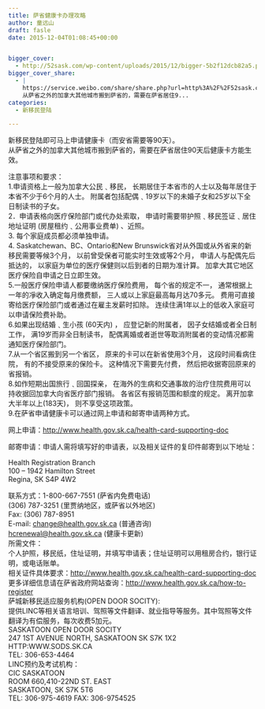 ```yaml
---
title: 萨省健康卡办理攻略
author: 童远山
draft: fasle
date: 2015-12-04T01:08:45+00:00


bigger_cover:
  - http://52sask.com/wp-content/uploads/2015/12/bigger-5b2f12dcb82a5.png
bigger_cover_share:
  - |
    https://service.weibo.com/share/share.php?url=http%3A%2F%2F52sask.com%2Farticle%2F634&type=button&language=zh_cn&searchPic=true&pic=http%3A%2F%2F52sask.com%2Fwp-content%2Fuploads%2F2015%2F12%2Fbigger-5b2f12dcb82a5.png&title=【萨省健康卡办理攻略】新移民登陆即可马上申请健康卡（而安省需要等90天）。
    从萨省之外的加拿大其他城市搬到萨省的，需要在萨省居住9...
categories:
  - 新移民登陆

---
```

新移民登陆即可马上申请健康卡（而安省需要等90天）。  
从萨省之外的加拿大其他城市搬到萨省的，需要在萨省居住90天后健康卡方能生效。

注意事项和要求：  
1.申请资格上一般为加拿大公民﹑移民， 长期居住于本省市的人士以及每年居住于本省不少于6个月的人士。 附属者包括配偶﹑19岁以下的未婚子女和25岁以下全日制读书的子女。  
2．申请表格向医疗保险部门或代办处索取， 申请时需要带护照﹑移民签证﹑居住地址证明 (房屋租约﹑公用事业费单) 、近照。  
3. 每个家庭成员都必须单独申请。  
4. Saskatchewan、BC、Ontario和New Brunswick省对从外国或从外省来的新移民需要等候3个月， 以前曾受保者可能实时生效或等2个月， 申请人与配偶先后抵达的， 以家庭为单位的医疗保健则以后到者的日期为准计算。 加拿大其它地区医疗保险自申请之日立即生效。  
5.一般医疗保险申请人都要缴纳医疗保险费用， 每个省的规定不一， 通常根据上一年的凈收入确定每月缴费额， 三人或以上家庭最高每月达70多元。 费用可直接寄给医疗保险部门或者通过在雇主发薪时扣除。 连续住满1年以上的低收入家庭可以申请保险费补助。  
6.如果出现结婚﹑生小孩 (60天内) ， 应登记新的附属者， 因子女结婚或者全日制工作， 满19岁而非全日制读书， 配偶离婚或者逝世等取消附属者的变动情况都需通知医疗保险部门。  
7.从一个省区搬到另一个省区， 原来的卡可以在新省使用3个月， 这段时间看病住院， 有的不接受原来的保险卡。 这种情况下需要先付费， 然后把收据寄回原来的省报销。  
8.如作短期出国旅行﹑回国探亲， 在海外的生病和交通事故的治疗住院费用可以持收据回加拿大向省医疗部门报销。 各省区有报销范围和额度的规定。 离开加拿大半年以上(183天)， 则不享受这项政策。  
9.在萨省申请健康卡可以通过网上申请和邮寄申请两种方式。

网上申请：http://www.health.gov.sk.ca/health-card-supporting-doc

邮寄申请：申请人需将填写好的申请表，以及相关证件的复印件邮寄到以下地址：

Health Registration Branch  
100 – 1942 Hamilton Street  
Regina, SK S4P 4W2

联系方式：1-800-667-7551 (萨省内免费电话)  
(306) 787-3251 (里贾纳地区，或萨省以外地区)  
Fax: (306) 787-8951  
E-mail: change@health.gov.sk.ca (普通咨询)  
hcrenewal@health.gov.sk.ca (健康卡更新)  
所需文件：  
个人护照，移民纸，住址证明，并填写申请表；住址证明可以用租房合约，银行证明，或电话账单。  
相关证件具体要求：http://www.health.gov.sk.ca/health-card-supporting-doc  
更多详细信息请在萨省政府网站查询：http://www.health.gov.sk.ca/how-to-register  
萨城新移民适应服务机构(OPEN DOOR SOCITY):  
提供LINC等相关语言培训、驾照等文件翻译、就业指导等服务。其中驾照等文件翻译为有偿服务，每次收费5加元。  
SASKATOON OPEN DOOR SOCITY  
247 1ST AVENUE NORTH, SASKATOON SK S7K 1X2  
HTTP:WWW.SODS.SK.CA  
TEL: 306-653-4464  
LINC预约及考试机构：  
CIC SASKATOON  
ROOM 660,410-22ND ST. EAST  
SASKATOON, SK S7K 5T6  
TEL: 306-975-4619 FAX: 306-9754525